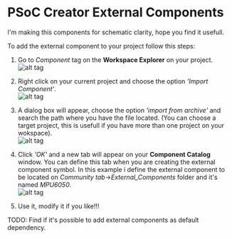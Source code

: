 # PSoC Creator External Components
I'm making this components for schematic clarity, hope you find it usefull.


To add the external component to your project follow this steps:

1. Go to *Component* tag on the **Workspace Explorer** on your project.  
![alt tag](http://i67.tinypic.com/wt6ts5.jpg)

2. Right click on your current project and choose the option *'Import Component'*.  
![alt tag](http://i64.tinypic.com/jqrx3c.jpg)

3. A dialog box will appear, choose the option *'import from archive'* and search the path where you have the file located.
(You can choose a target project, this is usefull if you have more than one project on your wokspace).  
![alt tag](http://i65.tinypic.com/ixdqtz.jpg)

4. Click *'OK'* and a new tab will appear on your **Component Catalog** window. You can define this tab when you are creating the external component symbol.
In this example i define the external component to be located on *Community tab*->*External_Components* folder and it's named *MPU6050*.  
![alt tag](http://i66.tinypic.com/2z6bhpj.jpg)

5. Use it, modify it if you like!!!

TODO: Find if it's possible to add external components as default dependency.
